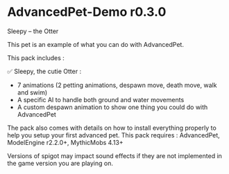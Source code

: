 # AdvancedPet-Demo r0.3.0
Sleepy – the Otter

This pet is an example of what you can do with AdvancedPet.

This pack includes :

✅ Sleepy, the cutie Otter :

- 7 animations (2 petting animations, despawn move, death move, walk and swim)
- A specific AI to handle both ground and water movements
- A custom despawn animation to show one thing you could do with AdvancedPet

The pack also comes with details on how to install everything properly to help you setup your first advanced pet.
This pack requires : AdvancedPet, ModelEngine r2.2.0+, MythicMobs 4.13+

Versions of spigot may impact sound effects if they are not implemented in the game version you are playing on.
